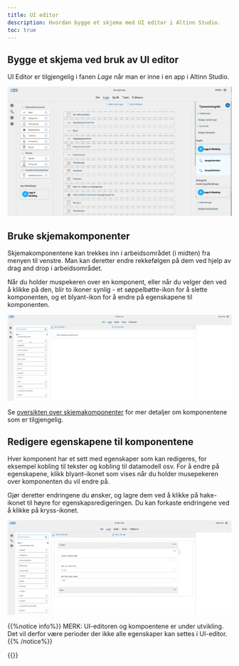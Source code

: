 ```yaml
---
title: UI editor
description: Hvordan bygge et skjema med UI editor i Altinn Studio.
toc: true
---
```


## Bygge et skjema ved bruk av UI editor

UI Editor er tilgjengelig i fanen _Lage_ når man er inne i en app i Altinn Studio.

![UI editor](ui-editor.png "UI editor")

## Bruke skjemakomponenter
Skjemakomponentene kan trekkes inn i arbeidsområdet (i midten) fra menyen til venstre.
Man kan deretter endre rekkefølgen på dem ved hjelp av drag and drop i arbeidsområdet.

Når du holder muspekeren over en komponent, eller når du velger den ved å klikke på den, blir to ikoner synlig - et søppelbøtte-ikon for å slette komponenten, og et blyant-ikon for å endre på egenskapene til komponenten.

![UI editor - legge til komponenter](ui-editor-add-components.gif "UI editor - legge til komponenter")

Se [oversikten over skjemakomponenter](/technology/solutions/altinn-studio/designer/functional/build-app/ui-designer/components/) for mer detaljer om komponentene som er tilgjengelig.

## Redigere egenskapene til komponentene

Hver komponent har et sett med egenskaper som kan redigeres, for eksempel kobling til tekster og kobling til datamodell osv. For å endre på egenskapene, klikk blyant-ikonet som vises når du holder musepekeren over komponenten du vil endre på.

Gjør deretter endringene du ønsker, og lagre dem ved å klikke på hake-ikonet til høyre for egenskapsredigeringen. Du kan forkaste endringene ved å klikke på kryss-ikonet.

![UI editor - redigere egenskaper på en komponent](ui-editor-edit-properties.png?width=1000 "GUI editor - redigere egenskaper på en komponent")

{{%notice info%}}
MERK: UI-editoren og kompoentene er under utvikling. Det vil derfor være perioder der ikke alle egenskaper kan settes i UI-editor.
{{% /notice%}}

{{<children>}}